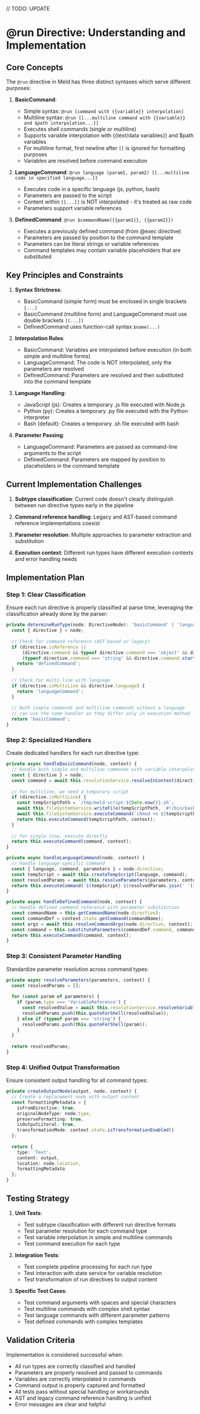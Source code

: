 // TODO: UPDATE

# @run Directive: Understanding and Implementation

## Core Concepts

The `@run` directive in Meld has three distinct syntaxes which serve different purposes:

1. **BasicCommand**: 
   - Simple syntax: `@run [command with {{variable}} interpolation]`
   - Multiline syntax: `@run [[...multiline command with {{variable}} and $path interpolation...]]`
   - Executes shell commands (single or multiline)
   - Supports variable interpolation with {{text/data variables}} and $path variables
   - For multiline format, first newline after `[[` is ignored for formatting purposes
   - Variables are resolved before command execution

2. **LanguageCommand**: `@run language (param1, param2) [[...multiline code in specified language...]]`
   - Executes code in a specific language (js, python, bash)
   - Parameters are passed to the script
   - Content within `[[...]]` is NOT interpolated - it's treated as raw code
   - Parameters support variable references

3. **DefinedCommand**: `@run $commandName({{param1}}, {{param2}})`
   - Executes a previously defined command (from @exec directive)
   - Parameters are passed by position to the command template
   - Parameters can be literal strings or variable references
   - Command templates may contain variable placeholders that are substituted

## Key Principles and Constraints

1. **Syntax Strictness**:
   - BasicCommand (simple form) must be enclosed in single brackets `[...]`
   - BasicCommand (multiline form) and LanguageCommand must use double brackets `[[...]]`
   - DefinedCommand uses function-call syntax `$name(...)`

2. **Interpolation Rules**:
   - BasicCommand: Variables are interpolated before execution (in both simple and multiline forms)
   - LanguageCommand: The code is NOT interpolated, only the parameters are resolved
   - DefinedCommand: Parameters are resolved and then substituted into the command template

3. **Language Handling**:
   - JavaScript (js): Creates a temporary .js file executed with Node.js
   - Python (py): Creates a temporary .py file executed with the Python interpreter
   - Bash (default): Creates a temporary .sh file executed with bash

4. **Parameter Passing**:
   - LanguageCommand: Parameters are passed as command-line arguments to the script
   - DefinedCommand: Parameters are mapped by position to placeholders in the command template

## Current Implementation Challenges

1. **Subtype classification**: Current code doesn't clearly distinguish between run directive types early in the pipeline

2. **Command reference handling**: Legacy and AST-based command reference implementations coexist

3. **Parameter resolution**: Multiple approaches to parameter extraction and substitution

4. **Execution context**: Different run types have different execution contexts and error handling needs

## Implementation Plan

### Step 1: Clear Classification

Ensure each run directive is properly classified at parse time, leveraging the classification already done by the parser:

```typescript
private determineRunType(node: DirectiveNode): 'basicCommand' | 'languageCommand' | 'definedCommand' {
  const { directive } = node;
  
  // Check for command reference (AST-based or legacy)
  if (directive.isReference || 
      (directive.command && typeof directive.command === 'object' && directive.command.name) ||
      (typeof directive.command === 'string' && directive.command.startsWith('$'))) {
    return 'definedCommand';
  }
  
  // Check for multi-line with language
  if (directive.isMultiLine && directive.language) {
    return 'languageCommand';
  }
  
  // Both simple commands and multiline commands without a language
  // can use the same handler as they differ only in execution method
  return 'basicCommand';
}
```

### Step 2: Specialized Handlers

Create dedicated handlers for each run directive type:

```typescript
private async handleBasicCommand(node, context) {
  // Handle both simple and multiline commands with variable interpolation
  const { directive } = node;
  const command = await this.resolutionService.resolveInContext(directive.command, context);
  
  // For multiline, we need a temporary script
  if (directive.isMultiLine) {
    const tempScriptPath = `/tmp/meld-script-${Date.now()}.sh`;
    await this.fileSystemService.writeFile(tempScriptPath, `#!/bin/bash\n${command}`);
    await this.fileSystemService.executeCommand(`chmod +x ${tempScriptPath}`);
    return this.executeCommand(tempScriptPath, context);
  }
  
  // For single line, execute directly
  return this.executeCommand(command, context);
}

private async handleLanguageCommand(node, context) {
  // Handle language-specific command
  const { language, command, parameters } = node.directive;
  const tempScript = await this.createTempScript(language, command);
  const resolvedParams = await this.resolveParameters(parameters, context);
  return this.executeCommand(`${tempScript} ${resolvedParams.join(' ')}`, context);
}

private async handleDefinedCommand(node, context) {
  // Handle defined command reference with parameter substitution
  const commandName = this.getCommandName(node.directive);
  const commandDef = context.state.getCommand(commandName);
  const args = await this.resolveCommandArgs(node.directive, context);
  const command = this.substituteParameters(commandDef.command, commandDef.parameters, args);
  return this.executeCommand(command, context);
}
```

### Step 3: Consistent Parameter Handling

Standardize parameter resolution across command types:

```typescript
private async resolveParameters(parameters, context) {
  const resolvedParams = [];
  
  for (const param of parameters) {
    if (param.type === 'VariableReference') {
      const resolvedValue = await this.resolutionService.resolveVariable(param, context);
      resolvedParams.push(this.quoteForShell(resolvedValue));
    } else if (typeof param === 'string') {
      resolvedParams.push(this.quoteForShell(param));
    }
  }
  
  return resolvedParams;
}
```

### Step 4: Unified Output Transformation

Ensure consistent output handling for all command types:

```typescript
private createOutputNode(output, node, context) {
  // Create a replacement node with output content
  const formattingMetadata = {
    isFromDirective: true,
    originalNodeType: node.type,
    preserveFormatting: true,
    isOutputLiteral: true,
    transformationMode: context.state.isTransformationEnabled()
  };
  
  return {
    type: 'Text',
    content: output,
    location: node.location,
    formattingMetadata
  };
}
```

## Testing Strategy

1. **Unit Tests**:
   - Test subtype classification with different run directive formats
   - Test parameter resolution for each command type
   - Test variable interpolation in simple and multiline commands
   - Test command execution for each type

2. **Integration Tests**:
   - Test complete pipeline processing for each run type
   - Test interaction with state service for variable resolution
   - Test transformation of run directives to output content

3. **Specific Test Cases**:
   - Test command arguments with spaces and special characters
   - Test multiline commands with complex shell syntax
   - Test language commands with different parameter patterns
   - Test defined commands with complex templates

## Validation Criteria

Implementation is considered successful when:
- All run types are correctly classified and handled
- Parameters are properly resolved and passed to commands
- Variables are correctly interpolated in commands
- Command output is properly captured and formatted
- All tests pass without special handling or workarounds
- AST and legacy command reference handling is unified
- Error messages are clear and helpful